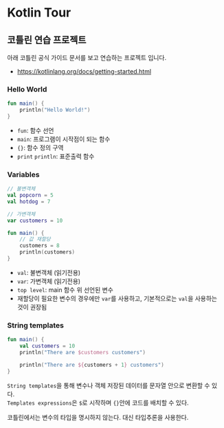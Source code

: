 # Kotlin Tour

## 코틀린 연습 프로젝트  
아래 코틀린 공식 가이드 문서를 보고 연습하는 프로젝트 입니다.
- https://kotlinlang.org/docs/getting-started.html


### Hello World

```kotlin
fun main() {
    println("Hello World!")
}
```
- `fun`: 함수 선언
- `main`: 프로그램이 시작점이 되는 함수
- `{}`: 함수 정의 구역
- `print` `println`: 표준출력 함수

### Variables
```kotlin
// 불변객체
val popcorn = 5
val hotdog = 7

// 가변객체
var customers = 10

fun main() {
    // 값 재할당
    customers = 8
    println(customers)
}
```
- `val`: 불변객체 (읽기전용)
- `var`: 가변객체 (읽기전용)
- `top level`: main 함수 위 선언된 변수
- 재할당이 필요한 변수의 경우에만 `var`를 사용하고, 기본적으로는 `val`을 사용하는 것이 권장됨

### String templates
```kotlin
fun main() {
    val customers = 10
    println("There are $customers customers")

    println("There are ${customers + 1} customers")
}
```
`String templates`을 통해 변수나 객체 저장된 데이터를 문자열 안으로 변환할 수 있다.   
`Templates expressions`은 `$`로 시작하며 `{}`안에 코드를 배치할 수 있다.

코틀린에서는 변수의 타입을 명시하지 않는다. 대신 타입추론을 사용한다.
